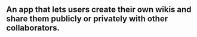 ## An app that lets users create their own wikis and share them publicly or privately with other collaborators.